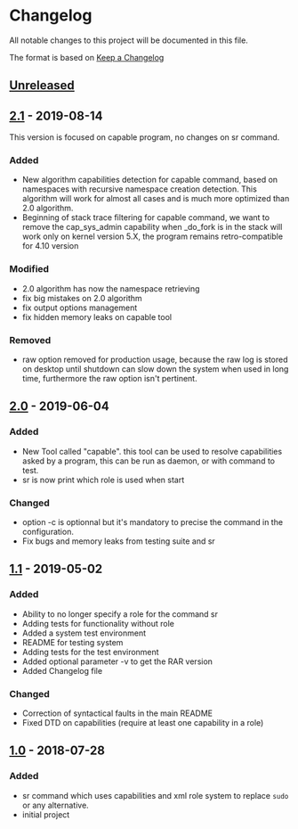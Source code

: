 # Changelog

All notable changes to this project will be documented in this file.

The format is based on [Keep a Changelog](https://keepachangelog.com/en/1.0.0/)

## [Unreleased]

## [2.1] - 2019-08-14

This version is focused on capable program, no changes on sr command.

### Added

- New algorithm capabilities detection for capable command, based on namespaces with recursive namespace creation detection. This algorithm will work for almost all cases and is much more optimized than 2.0 algorithm.
- Beginning of stack trace filtering for capable command, we want to remove the cap_sys_admin capability when _do_fork is in the stack will work only on kernel version 5.X, the program remains retro-compatible for 4.10 version

### Modified

- 2.0 algorithm has now the namespace retrieving
- fix big mistakes on 2.0 algorithm
- fix output options management
- fix hidden memory leaks on capable tool

### Removed

- raw option removed for production usage, because the raw log is stored on desktop until shutdown can slow down the system when used in long time, furthermore the raw option isn't pertinent.

## [2.0] - 2019-06-04

### Added

- New Tool called "capable". this tool can be used to resolve capabilities asked by a program, this can be run as daemon, or with command to test.
- sr is now print which role is used when start

### Changed

- option -c is optionnal but it's mandatory to precise the command in the configuration.
- Fix bugs and memory leaks from testing suite and sr

## [1.1] - 2019-05-02

### Added

- Ability to no longer specify a role for the command sr
- Adding tests for functionality without role
- Added a system test environment
- README for testing system
- Adding tests for the test environment
- Added optional parameter -v to get the RAR version
- Added Changelog file

### Changed

- Correction of syntactical faults in the main README
- Fixed DTD on capabilities (require at least one capability in a role)

## [1.0] - 2018-07-28

### Added

- sr command which uses capabilities and xml role system to replace `sudo` or any alternative.
- initial project

[Unreleased]: https://github.com/SamerW/RootAsRole/compare/V2.1...HEAD
[2.1]: https://github.com/SamerW/RootAsRole/compare/V2.0...V2.1
[2.0]: https://github.com/SamerW/RootAsRole/compare/V1.1...V2.0
[1.1]: https://github.com/SamerW/RootAsRole/compare/V1.0...V1.1
[1.0]: https://github.com/SamerW/RootAsRole/releases/tag/V1.0
